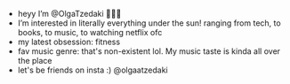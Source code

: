 - heyy I’m @OlgaTzedaki 👩🏼‍💻
- I’m interested in literally everything under the sun! ranging from tech, to books, to music, to watching netflix ofc 
- my latest obsession: fitness 
- fav music genre: that's non-existent lol. My music taste is kinda all over the place 
- let's be friends on insta :) @olgaatzedaki

<!--- 🌱 I’m currently learning ... 
 💞️ I’m looking to collaborate on ...---->
 
<!---
OlgaTzedaki/OlgaTzedaki is a ✨ special ✨ repository because its `README.md` (this file) appears on your GitHub profile.
You can click the Preview link to take a look at your changes.
--->
